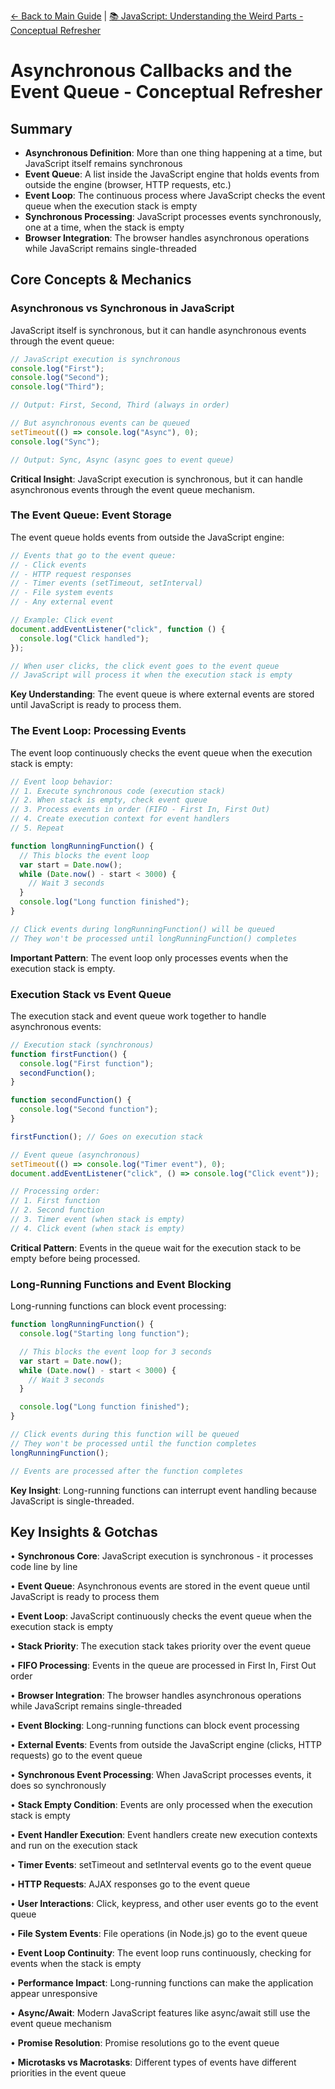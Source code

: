 [← Back to Main Guide](../README.md) | [📚 JavaScript: Understanding the Weird Parts - Conceptual Refresher](../README.md)

# Asynchronous Callbacks and the Event Queue - Conceptual Refresher

## Summary

- **Asynchronous Definition**: More than one thing happening at a time, but JavaScript itself remains synchronous
- **Event Queue**: A list inside the JavaScript engine that holds events from outside the engine (browser, HTTP requests, etc.)
- **Event Loop**: The continuous process where JavaScript checks the event queue when the execution stack is empty
- **Synchronous Processing**: JavaScript processes events synchronously, one at a time, when the stack is empty
- **Browser Integration**: The browser handles asynchronous operations while JavaScript remains single-threaded

## Core Concepts & Mechanics

### Asynchronous vs Synchronous in JavaScript

JavaScript itself is synchronous, but it can handle asynchronous events through the event queue:

```javascript
// JavaScript execution is synchronous
console.log("First");
console.log("Second");
console.log("Third");

// Output: First, Second, Third (always in order)

// But asynchronous events can be queued
setTimeout(() => console.log("Async"), 0);
console.log("Sync");

// Output: Sync, Async (async goes to event queue)
```

**Critical Insight**: JavaScript execution is synchronous, but it can handle asynchronous events through the event queue mechanism.

### The Event Queue: Event Storage

The event queue holds events from outside the JavaScript engine:

```javascript
// Events that go to the event queue:
// - Click events
// - HTTP request responses
// - Timer events (setTimeout, setInterval)
// - File system events
// - Any external event

// Example: Click event
document.addEventListener("click", function () {
  console.log("Click handled");
});

// When user clicks, the click event goes to the event queue
// JavaScript will process it when the execution stack is empty
```

**Key Understanding**: The event queue is where external events are stored until JavaScript is ready to process them.

### The Event Loop: Processing Events

The event loop continuously checks the event queue when the execution stack is empty:

```javascript
// Event loop behavior:
// 1. Execute synchronous code (execution stack)
// 2. When stack is empty, check event queue
// 3. Process events in order (FIFO - First In, First Out)
// 4. Create execution context for event handlers
// 5. Repeat

function longRunningFunction() {
  // This blocks the event loop
  var start = Date.now();
  while (Date.now() - start < 3000) {
    // Wait 3 seconds
  }
  console.log("Long function finished");
}

// Click events during longRunningFunction() will be queued
// They won't be processed until longRunningFunction() completes
```

**Important Pattern**: The event loop only processes events when the execution stack is empty.

### Execution Stack vs Event Queue

The execution stack and event queue work together to handle asynchronous events:

```javascript
// Execution stack (synchronous)
function firstFunction() {
  console.log("First function");
  secondFunction();
}

function secondFunction() {
  console.log("Second function");
}

firstFunction(); // Goes on execution stack

// Event queue (asynchronous)
setTimeout(() => console.log("Timer event"), 0);
document.addEventListener("click", () => console.log("Click event"));

// Processing order:
// 1. First function
// 2. Second function
// 3. Timer event (when stack is empty)
// 4. Click event (when stack is empty)
```

**Critical Pattern**: Events in the queue wait for the execution stack to be empty before being processed.

### Long-Running Functions and Event Blocking

Long-running functions can block event processing:

```javascript
function longRunningFunction() {
  console.log("Starting long function");

  // This blocks the event loop for 3 seconds
  var start = Date.now();
  while (Date.now() - start < 3000) {
    // Wait 3 seconds
  }

  console.log("Long function finished");
}

// Click events during this function will be queued
// They won't be processed until the function completes
longRunningFunction();

// Events are processed after the function completes
```

**Key Insight**: Long-running functions can interrupt event handling because JavaScript is single-threaded.

## Key Insights & Gotchas

• **Synchronous Core**: JavaScript execution is synchronous - it processes code line by line

• **Event Queue**: Asynchronous events are stored in the event queue until JavaScript is ready to process them

• **Event Loop**: JavaScript continuously checks the event queue when the execution stack is empty

• **Stack Priority**: The execution stack takes priority over the event queue

• **FIFO Processing**: Events in the queue are processed in First In, First Out order

• **Browser Integration**: The browser handles asynchronous operations while JavaScript remains single-threaded

• **Event Blocking**: Long-running functions can block event processing

• **External Events**: Events from outside the JavaScript engine (clicks, HTTP requests) go to the event queue

• **Synchronous Event Processing**: When JavaScript processes events, it does so synchronously

• **Stack Empty Condition**: Events are only processed when the execution stack is empty

• **Event Handler Execution**: Event handlers create new execution contexts and run on the execution stack

• **Timer Events**: setTimeout and setInterval events go to the event queue

• **HTTP Requests**: AJAX responses go to the event queue

• **User Interactions**: Click, keypress, and other user events go to the event queue

• **File System Events**: File operations (in Node.js) go to the event queue

• **Event Loop Continuity**: The event loop runs continuously, checking for events when the stack is empty

• **Performance Impact**: Long-running functions can make the application appear unresponsive

• **Async/Await**: Modern JavaScript features like async/await still use the event queue mechanism

• **Promise Resolution**: Promise resolutions go to the event queue

• **Microtasks vs Macrotasks**: Different types of events have different priorities in the event queue
